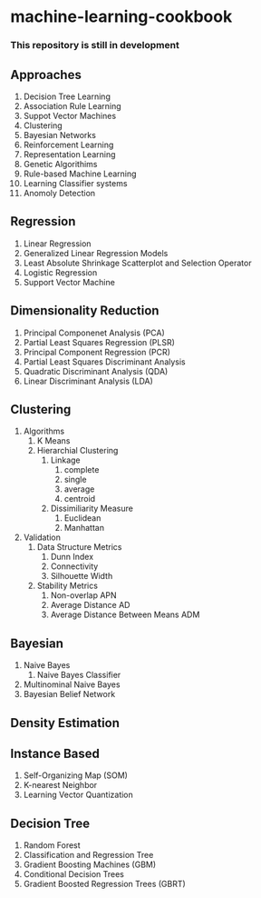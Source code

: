 # machine-learning-cookbook

### This repository is still in development

## Approaches
  1. Decision Tree Learning
  2. Association Rule Learning
  3. Suppot Vector Machines
  4. Clustering
  5. Bayesian Networks
  6. Reinforcement Learning 
  7. Representation Learning 
  8. Genetic Algorithims
  9. Rule-based Machine Learning
  10. Learning Classifier systems
  11. Anomoly Detection
  
## Regression 
  1. Linear Regression
  2. Generalized Linear Regression Models
  3. Least Absolute Shrinkage Scatterplot and Selection Operator 
  4. Logistic Regression
  5. Support Vector Machine
  
## Dimensionality Reduction
  1. Principal Componenet Analysis (PCA)
  2. Partial Least Squares Regression (PLSR)
  3. Principal Component Regression (PCR)
  4. Partial Least Squares Discriminant Analysis
  5. Quadratic Discriminant Analysis (QDA)
  6. Linear Discriminant Analysis (LDA)

## Clustering 
  1. Algorithms 
      1. K Means 
      2. Hierarchial Clustering
          1. Linkage
              1. complete
              2. single
              3. average
              4. centroid
          2. Dissimiliarity Measure 
              1. Euclidean 
              2. Manhattan  
  2. Validation
      1. Data Structure Metrics
          1. Dunn Index
          2. Connectivity 
          3. Silhouette Width
      2. Stability Metrics
          1. Non-overlap APN
          2. Average Distance AD
          3. Average Distance Between Means ADM 

## Bayesian       
  1. Naive Bayes
      1. Naive Bayes Classifier
  2. Multinominal Naive Bayes
  3. Bayesian Belief Network 

## Density Estimation

## Instance Based
  1. Self-Organizing Map (SOM)
  2. K-nearest Neighbor
  3. Learning Vector Quantization
  
## Decision Tree
  1. Random Forest
  2. Classification and Regression Tree
  3. Gradient Boosting Machines (GBM)
  4. Conditional Decision Trees
  5. Gradient Boosted Regression Trees (GBRT)
